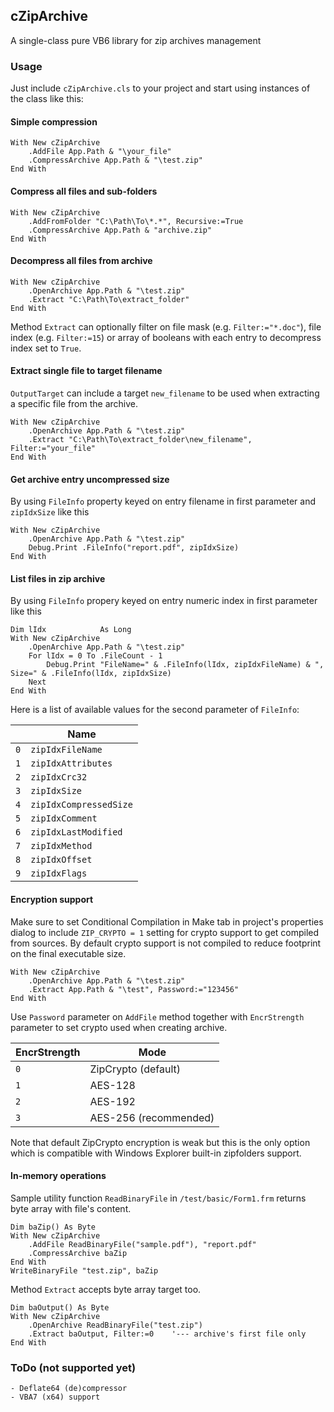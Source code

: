 ## cZipArchive
A single-class pure VB6 library for zip archives management

### Usage

Just include `cZipArchive.cls` to your project and start using instances of the class like this:

#### Simple compression

    With New cZipArchive
        .AddFile App.Path & "\your_file"
        .CompressArchive App.Path & "\test.zip"
    End With
    
#### Compress all files and sub-folders

    With New cZipArchive
        .AddFromFolder "C:\Path\To\*.*", Recursive:=True
        .CompressArchive App.Path & "archive.zip"
    End With

#### Decompress all files from archive

    With New cZipArchive
        .OpenArchive App.Path & "\test.zip"
        .Extract "C:\Path\To\extract_folder"
    End With
    
Method `Extract` can optionally filter on file mask (e.g. `Filter:="*.doc"`), file index (e.g. `Filter:=15`) or array of booleans with each entry to decompress index set to `True`.

#### Extract single file to target filename

`OutputTarget` can include a target `new_filename` to be used when extracting a specific file from the archive.

    With New cZipArchive
        .OpenArchive App.Path & "\test.zip"
        .Extract "C:\Path\To\extract_folder\new_filename", Filter:="your_file"
    End With
    
#### Get archive entry uncompressed size

By using `FileInfo` property keyed on entry filename in first parameter and `zipIdxSize` like this

    With New cZipArchive
        .OpenArchive App.Path & "\test.zip"
        Debug.Print .FileInfo("report.pdf", zipIdxSize)
    End With
    
#### List files in zip archive

By using `FileInfo` propery keyed on entry numeric index in first parameter like this

    Dim lIdx            As Long
    With New cZipArchive
        .OpenArchive App.Path & "\test.zip"
        For lIdx = 0 To .FileCount - 1
            Debug.Print "FileName=" & .FileInfo(lIdx, zipIdxFileName) & ", Size=" & .FileInfo(lIdx, zipIdxSize)
        Next
    End With

Here is a list of available values for the second parameter of `FileInfo`:

<span> | Name
---    | ---
`0`    | `zipIdxFileName`
`1`    | `zipIdxAttributes`
`2`    | `zipIdxCrc32`
`3`    | `zipIdxSize`
`4`    | `zipIdxCompressedSize`
`5`    | `zipIdxComment`
`6`    | `zipIdxLastModified`
`7`    | `zipIdxMethod`
`8`    | `zipIdxOffset`
`9`    | `zipIdxFlags`

#### Encryption support

Make sure to set Conditional Compilation in Make tab in project's properties dialog to include `ZIP_CRYPTO = 1` setting for crypto support to get compiled from sources. By default crypto support is not compiled to reduce footprint on the final executable size.

    With New cZipArchive
        .OpenArchive App.Path & "\test.zip"
        .Extract App.Path & "\test", Password:="123456"
    End With
    
Use `Password` parameter on `AddFile` method together with `EncrStrength` parameter to set crypto used when creating archive.

EncrStrength | Mode
---          | ---
`0`          | ZipCrypto (default)
`1`          | AES-128
`2`          | AES-192
`3`          | AES-256 (recommended)

Note that default ZipCrypto encryption is weak but this is the only option which is compatible with Windows Explorer built-in zipfolders support.

#### In-memory operations

Sample utility function `ReadBinaryFile` in `/test/basic/Form1.frm` returns byte array with file's content. 

    Dim baZip() As Byte
    With New cZipArchive
        .AddFile ReadBinaryFile("sample.pdf"), "report.pdf"
        .CompressArchive baZip
    End With
    WriteBinaryFile "test.zip", baZip

Method `Extract` accepts byte array target too.
    
    Dim baOutput() As Byte
    With New cZipArchive
        .OpenArchive ReadBinaryFile("test.zip")
        .Extract baOutput, Filter:=0    '--- archive's first file only
    End With
    
### ToDo (not supported yet)

    - Deflate64 (de)compressor
    - VBA7 (x64) support
